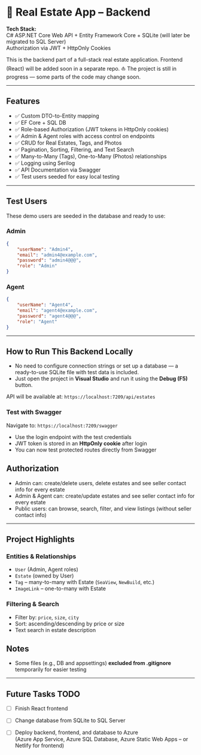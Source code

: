 # 🏨 Real Estate App – Backend

**Tech Stack:**  
C# ASP.NET Core Web API + Entity Framework Core + SQLite (will later be migrated to SQL Server)  
Authorization via JWT + HttpOnly Cookies

 This is the backend part of a full-stack real estate application. Frontend (React) will be added soon in a separate repo.
 ⛵ The project is still in progress — some parts of the code may change soon.

---

## Features

-   ✅ Custom DTO-to-Entity mapping
-   ✅ EF Core + SQL DB
-   ✅ Role-based Authorization (JWT tokens in HttpOnly cookies)
-   ✅ Admin & Agent roles with access control on endpoints
-   ✅ CRUD for Real Estates, Tags, and Photos
-   ✅ Pagination, Sorting, Filtering, and Text Search
-   ✅ Many-to-Many (Tags), One-to-Many (Photos) relationships
-   ✅ Logging using Serilog
-   ✅ API Documentation via Swagger
-   ✅ Test users seeded for easy local testing

---

## Test Users

These demo users are seeded in the database and ready to use:

### Admin

```json
{
    "userName": "Admin4",
    "email": "admin4@example.com",
    "password": "admin4@@@",
    "role": "Admin"
}
```

### Agent

```json
{
    "userName": "Agent4",
    "email": "agent4@example.com",
    "password": "agent4@@@",
    "role": "Agent"
}
```

---

## How to Run This Backend Locally

-   No need to configure connection strings or set up a database — a ready-to-use SQLite file with test data is included.
-   Just open the project in **Visual Studio** and run it using the **Debug (F5)** button.

API will be available at: `https://localhost:7209/api/estates`

### Test with Swagger

Navigate to: `https://localhost:7209/swagger`

-   Use the login endpoint with the test credentials
-   JWT token is stored in an **HttpOnly cookie** after login
-   You can now test protected routes directly from Swagger

## Authorization

-   Admin can: create/delete users, delete estates and see seller contact info for every estate
-   Admin & Agent can: create/update estates and see seller contact info for every estate
-   Public users: can browse, search, filter, and view listings (without seller contact info)

---

## Project Highlights

### Entities & Relationships

-   `User` (Admin, Agent roles)
-   `Estate` (owned by User)
-   `Tag` – many-to-many with Estate (`SeaView`, `NewBuild`, etc.)
-   `ImageLink` – one-to-many with Estate

### Filtering & Search

-   Filter by: `price`, `size`, `city`
-   Sort: ascending/descending by price or size
-   Text search in estate description

## Notes

-   Some files (e.g., DB and appsettings) **excluded from .gitignore** temporarily for easier testing

---

## Future Tasks TODO

-   [ ] Finish React frontend
-   [ ] Change database from SQLite to SQL Server
-   [ ] Deploy backend, frontend, and database to Azure  
         (Azure App Service, Azure SQL Database, Azure Static Web Apps – or Netlify for frontend)
 
